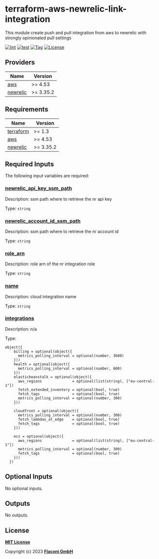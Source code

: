 # terraform-aws-newrelic-link-integration

This module create push and pull integration from aws to newrelic with strongly opinionated pull settings

[![lint](https://github.com/flaconi/terraform-aws-newrelic-link-integration/workflows/lint/badge.svg)](https://github.com/flaconi/terraform-aws-newrelic-link-integration/actions?query=workflow%3Alint)
[![test](https://github.com/flaconi/terraform-aws-newrelic-link-integration/workflows/test/badge.svg)](https://github.com/flaconi/terraform-aws-newrelic-link-integration/actions?query=workflow%3Atest)
[![Tag](https://img.shields.io/github/tag/flaconi/terraform-aws-newrelic-link-integration.svg)](https://github.com/flaconi/terraform-aws-newrelic-link-integration/releases)
[![License](https://img.shields.io/badge/license-MIT-blue.svg)](https://opensource.org/licenses/MIT)

<!-- TFDOCS_HEADER_START -->


<!-- TFDOCS_HEADER_END -->

<!-- TFDOCS_PROVIDER_START -->
## Providers

| Name | Version |
|------|---------|
| <a name="provider_aws"></a> [aws](#provider\_aws) | >= 4.53 |
| <a name="provider_newrelic"></a> [newrelic](#provider\_newrelic) | >= 3.35.2 |

<!-- TFDOCS_PROVIDER_END -->

<!-- TFDOCS_REQUIREMENTS_START -->
## Requirements

| Name | Version |
|------|---------|
| <a name="requirement_terraform"></a> [terraform](#requirement\_terraform) | >= 1.3 |
| <a name="requirement_aws"></a> [aws](#requirement\_aws) | >= 4.53 |
| <a name="requirement_newrelic"></a> [newrelic](#requirement\_newrelic) | >= 3.35.2 |

<!-- TFDOCS_REQUIREMENTS_END -->

<!-- TFDOCS_INPUTS_START -->
## Required Inputs

The following input variables are required:

### <a name="input_newrelic_api_key_ssm_path"></a> [newrelic\_api\_key\_ssm\_path](#input\_newrelic\_api\_key\_ssm\_path)

Description: ssm path where to retrieve the nr api key

Type: `string`

### <a name="input_newrelic_account_id_ssm_path"></a> [newrelic\_account\_id\_ssm\_path](#input\_newrelic\_account\_id\_ssm\_path)

Description: ssm path where to retrieve the nr account id

Type: `string`

### <a name="input_role_arn"></a> [role\_arn](#input\_role\_arn)

Description: role arn of the nr integration role

Type: `string`

### <a name="input_name"></a> [name](#input\_name)

Description: cloud integration name

Type: `string`

### <a name="input_integrations"></a> [integrations](#input\_integrations)

Description: n/a

Type:

```hcl
object({
    billing = optional(object({
      metrics_polling_interval = optional(number, 3600)
    }))
    health = optional(object({
      metrics_polling_interval = optional(number, 600)
    }))
    elasticbeanstalk = optional(object({
      aws_regions              = optional(list(string), ["eu-central-1"])
      fetch_extended_inventory = optional(bool, true)
      fetch_tags               = optional(bool, true)
      metrics_polling_interval = optional(number, 300)
    }))

    cloudfront = optional(object({
      metrics_polling_interval = optional(number, 300)
      fetch_lambdas_at_edge    = optional(bool, true)
      fetch_tags               = optional(bool, true)
    }))

    ecs = optional(object({
      aws_regions              = optional(list(string), ["eu-central-1"])
      metrics_polling_interval = optional(number, 300)
      fetch_tags               = optional(bool, true)
    }))
  })
```

## Optional Inputs

No optional inputs.

<!-- TFDOCS_INPUTS_END -->

<!-- TFDOCS_OUTPUTS_START -->
## Outputs

No outputs.

<!-- TFDOCS_OUTPUTS_END -->

## License

**[MIT License](LICENSE)**

Copyright (c) 2023 **[Flaconi GmbH](https://github.com/flaconi)**
